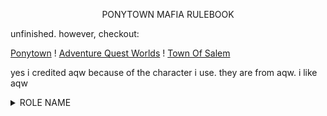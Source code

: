 <div><p align="center">PONYTOWN MAFIA RULEBOOK 

unfinished. however, checkout:

<a href="https://pony.town/">Ponytown</a> ! <a href="https://www.aq.com/">Adventure Quest Worlds</a> ! <a href="https://www.townofsalem.io/">Town Of Salem</a>

yes i credited aqw because of the character i use. they are from aqw. i like aqw

<details>
  <summary>ROLE NAME</summary>
  ROLE INFO
</details>
</p>
</div>
